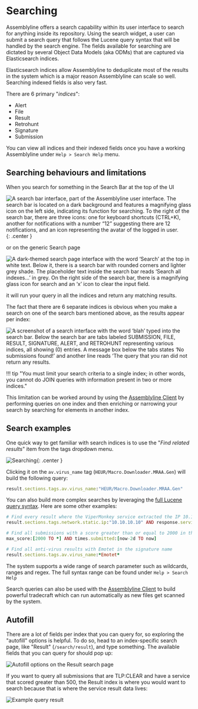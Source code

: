 # Searching

Assemblyline offers a search capability within its user interface to search for anything inside its repository.  Using the search widget,
a user can submit a search query that follows the Lucene query syntax that will be handled by the search engine.  The fields available for searching
are dictated by several Object Data Models (aka ODMs) that are captured via Elasticsearch indices.

Elasticsearch indices allow Assemblyline to deduplicate most of the results in the system which is a major reason Assemblyline can scale so well.
Searching indexed fields is also very fast.

There are 6 primary "*indices*":
- Alert
- File
- Result
- Retrohunt
- Signature
- Submission

You can view all indices and their indexed fields once you have a working Assemblyline under `Help > Search Help` menu.


## Searching behaviours and limitations

When you search for something in the Search Bar at the top of the UI

![A search bar interface, part of the Assemblyline user interface. The search bar is located on a dark background and features a magnifying glass icon on the left side, indicating its function for searching. To the right of the search bar, there are three icons: one for keyboard shortcuts (CTRL+K), another for notifications with a number “12” suggesting there are 12 notifications, and an icon representing the avatar of the logged in user.](./images/search_bar.png){: .center }

or on the generic Search page

![A dark-themed search page interface with the word ‘Search’ at the top in white text. Below it, there is a search bar with rounded corners and lighter grey shade. The placeholder text inside the search bar reads ‘Search all indexes…’ in grey. On the right side of the search bar, there is a magnifying glass icon for search and an ‘x’ icon to clear the input field.](./images/search_view.png)

it will run your query in all the indices and return any matching results.

The fact that there are 6 separate indices is obvious when you make a search on one of the search bars mentioned above, as the results appear per index:

![A screenshot of a search interface with the word ‘blah’ typed into the search bar. Below the search bar are tabs labeled SUBMISSION, FILE, RESULT, SIGNATURE, ALERT, and RETROHUNT representing various indices, all showing (0) entries. A message box below the tabs states ‘No submissions found!’ and another line reads ‘The query that you ran did not return any results.](./images/searching_across_indices.png)


!!! tip "You must limit your search criteria to a single index; in other words, you cannot do JOIN queries with information present in two or more indices."

This limitation can be worked around by using the [Assemblyline Client](../../integration/python/) by performing queries on one index and then enriching or narrowing your search by searching for elements in another index.

## Search examples

One quick way to get familiar with search indices is to use the "*Find related results*" item from the tags dropdown menu.

![Searching](./images/magnifier.png){: .center }

Clicking it on the `av.virus_name` tag (`HEUR/Macro.Downloader.MRAA.Gen`) will build the following query:
```ruby
result.sections.tags.av.virus_name:"HEUR/Macro.Downloader.MRAA.Gen"
```

You can also build more complex searches by leveraging the [full Lucene query syntax](https://www.elastic.co/guide/en/kibana/current/lucene-query.html). Here are some other examples:
```ruby
# Find every result where the ViperMonkey service extracted the IP 10.10.10.10
result.sections.tags.network.static.ip:"10.10.10.10" AND response.service_name:ViperMonkey

# Find all submissions with a score greater than or equal to 2000 in the last two days
max_score:[2000 TO *] AND times.submitted:[now-2d TO now]

# Find all anti-virus results with Emotet in the signature name
result.sections.tags.av.virus_name:*Emotet*
```
The system supports a wide range of search parameter such as wildcards, ranges and regex. The full syntax range can be found under ```Help > Search Help```

Search queries can also be used with the [Assemblyline Client](../../integration/python) to build powerful tradecraft which can run automatically as new files get scanned by the system.

## Autofill
There are a lot of fields per index that you can query for, so exploring the "autofill" options is helpful. To do so, head to an index-specific search page, like "Result" (`/search/result`), and type something. The available fields that you can query for should pop up:

![Autofill options on the Result search page](./images/autofill_options.png)

If you want to query all submissions that are TLP:CLEAR and have a service that scored greater than 500, the Result index is where you would want to search because that is where the service result data lives:

![Example query result](./images/example_query_result.png)
